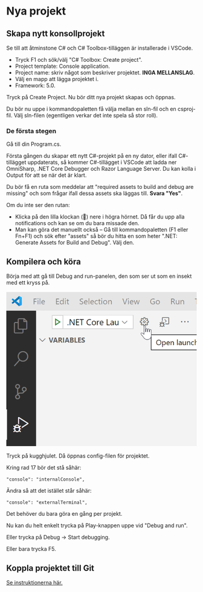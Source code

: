 # Nya projekt

## Skapa nytt konsollprojekt

Se till att åtminstone C\# och C\# Toolbox-tilläggen är installerade i VSCode.

* Tryck F1 och sök/välj "C\# Toolbox: Create project".
* Project template: Console application.
* Project name: skriv något som beskriver projektet. **INGA MELLANSLAG**.
* Välj en mapp att lägga projektet i.
* Framework: 5.0.

Tryck på Create Project. Nu bör ditt nya projekt skapas och öppnas.

Du bör nu uppe i kommandopaletten få välja mellan en sln-fil och en csproj-fil. Välj sln-filen \(egentligen verkar det inte spela så stor roll\).

### De första stegen

Gå till din Program.cs.

Första gången du skapar ett nytt C\#-projekt på en ny dator, eller ifall C\#-tillägget uppdaterats, så kommer C\#-tillägget i VSCode att ladda ner OmniSharp, .NET Core Debugger och Razor Language Server. Du kan kolla i Output för att se när det är klart.

Du bör få en ruta som meddelar att "required assets to build and debug are missing" och som frågar ifall dessa assets ska läggas till. **Svara "Yes"**.

Om du inte ser den rutan:

* Klicka på den lilla klockan \(🔔\) nere i högra hörnet. Då får du upp alla notifications och kan se om du bara missade den.
* Man kan göra det manuellt också – Gå till kommandopaletten \(F1 eller Fn+F1\) och sök efter "assets" så bör du hitta en som heter ".NET: Generate Assets for Build and Debug". Välj den.

## Kompilera och köra

Börja med att gå till Debug and run-panelen, den som ser ut som en insekt med ett kryss på.  
  
![](../../.gitbook/assets/image%20%283%29.png) 

Tryck på kugghjulet. Då öppnas config-filen för projektet.

Kring rad 17 bör det stå såhär:

```text
"console": "internalConsole",
```

Ändra så att det istället står såhär:

```text
"console": "externalTerminal",
```

Det behöver du bara göra en gång per projekt.

Nu kan du helt enkelt trycka på Play-knappen uppe vid "Debug and run".

Eller trycka på Debug → Start debugging.

Eller bara trycka F5.

## Koppla projektet till Git

[Se instruktionerna här.](../git-and-github/)

